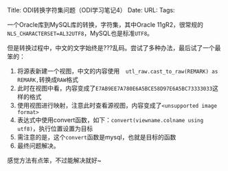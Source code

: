 Title: ODI转换字符集问题（ODI学习笔记4）
Date:
URL: 
Tags: 

一个Oracle库到MySQL库的转换，字符集，其中Oracle 11gR2，很常规的`NLS_CHARACTERSET=AL32UTF8`，MySQL也是标准`UTF8`。

但是转换过程中，中文的文字始终是???乱码。尝试了多种办法，最后试了一个最笨的：
1. 将源表新建一个视图，中文的内容使用`  utl_raw.cast_to_raw(REMARK) as REMARK,`转换成`RAW`格式
2. 此时在视图中看，内容变成了`E7AB9EE7A780E6A5BCE58D97E6A5BC73333033`这样的格式
3. 使用视图进行映射，注意此时查看源视图，内容变成了`<unsupported image format>`
4. 表达式中使用convert函数，如下：`convert(viewname.colname using utf8)`，执行位置设置为目标
5. 需注意的是，这个`convert`函数是mysql，也就是目标的函数
6. 最终问题解决。

感觉方法有点笨，不过能解决就好~